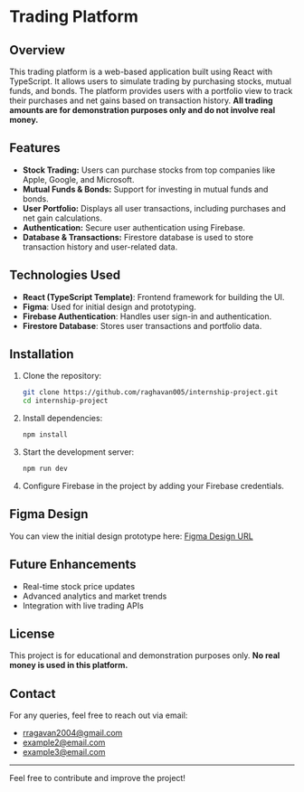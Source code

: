 # Trading Platform

## Overview
This trading platform is a web-based application built using React with TypeScript. It allows users to simulate trading by purchasing stocks, mutual funds, and bonds. The platform provides users with a portfolio view to track their purchases and net gains based on transaction history. **All trading amounts are for demonstration purposes only and do not involve real money.**

## Features
- **Stock Trading:** Users can purchase stocks from top companies like Apple, Google, and Microsoft.
- **Mutual Funds & Bonds:** Support for investing in mutual funds and bonds.
- **User Portfolio:** Displays all user transactions, including purchases and net gain calculations.
- **Authentication:** Secure user authentication using Firebase.
- **Database & Transactions:** Firestore database is used to store transaction history and user-related data.

## Technologies Used
- **React (TypeScript Template)**: Frontend framework for building the UI.
- **Figma**: Used for initial design and prototyping.
- **Firebase Authentication**: Handles user sign-in and authentication.
- **Firestore Database**: Stores user transactions and portfolio data.

## Installation
1. Clone the repository:
   ```bash
   git clone https://github.com/raghavan005/internship-project.git
   cd internship-project
   ```
2. Install dependencies:
   ```bash
   npm install
   ```
3. Start the development server:
   ```bash
   npm run dev
   ```
4. Configure Firebase in the project by adding your Firebase credentials.

## Figma Design
You can view the initial design prototype here: [Figma Design URL](https://www.figma.com/proto/42IDAx1m6435DHR88QN37m/workcohol?node-id=1-4&t=mwhEOmKfBWtpdAsu-1) 

## Future Enhancements
- Real-time stock price updates
- Advanced analytics and market trends
- Integration with live trading APIs

## License
This project is for educational and demonstration purposes only. **No real money is used in this platform.**

## Contact
For any queries, feel free to reach out via email:
- rragavan2004@gmail.com
- example2@email.com
- example3@email.com

---
Feel free to contribute and improve the project!

